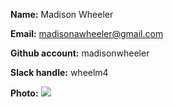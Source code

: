 **Name:** Madison Wheeler

**Email:** madisonawheeler@gmail.com

**Github account:** madisonwheeler

**Slack handle:** wheelm4

**Photo:** ![](labs/mypic.png)

